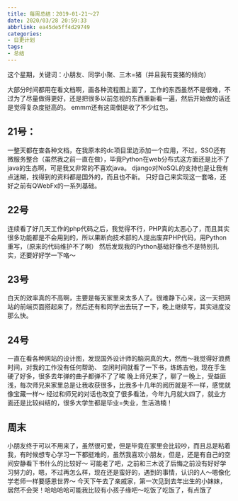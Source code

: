 ```yaml
---
title: 每周总结：2019-01-21～27
date: 2020/03/28 20:59:33
abbrlink: ea45de5ff4d29749
categories:
- 日更计划
tags:
- 总结
---
```

这个星期，关键词：小朋友、同学小聚、三木=猪（并且我有变猪的倾向）

大部分时间都用在看文档啊，画各种流程图上面了，工作的东西虽然不是很难，不过为了尽量做得更好，还是把很多以前忽视的东西重新看一遍，然后开始做的话还是觉得复杂度挺高的。
emmm还有这周倒是收了不少红包。

## 21号：
一整天都在查各种文档，在我原本的dc项目里边添加一个应用，不过，SSO还有微服务整合（虽然我之前一直在做），毕竟Python在web分布式这方面还是比不了java的生态啊，可是我又非常的不喜欢java。
django对NoSQL的支持也是让我有点迷糊，找得到的资料都是国外的，而且也不新。
只好自己来实现这一套咯，还好之前有QWebFx的一系列基础。

## 22号
连续看了好几天工作的php代码之后，我觉得不行，PHP真的太恶心了，而且其实很多功能都是不会用到的，所以果断向技术部的人提出废弃PHP代码，用Python重写，（原来的代码维护不了啊）
然后发现我的Python基础好像也不是特别扎实，还要好好学一下咯～

## 23号
白天的效率真的不高啊，主要是每天家里来太多人了。很难静下心来，这一天把网站的前端页面搭起来了，然后还有和同学出去玩了一下，晚上继续写，其实进度没那么快。

## 24号
一直在看各种网站的设计图，发现国外设计师的脑洞真的大，然而～我觉得好浪费时间，对我的工作没有任何帮助、
空闲时间就看了一下书，练练吉他，现在手生硬了好多，很多去年弹的曲子都弹不了了唉
晚上师兄来了，聊了一晚上，受益匪浅，每次师兄来家里总是让我收获很多，比我多十几年的阅历就是不一样，感觉就像宝藏一样～
经过和师兄的对话也改变了很多看法，今年九月就大四了，就业方面还是比较纠结的，很多大学生都是毕业=失业，生活浩楠！

## 周末
小朋友终于可以不用来了，虽然很可爱，但是毕竟在家里会比较吵，而且总是粘着我，有时候想专心学习一下都挺难的，虽然我喜欢小朋友，但是，还是有自己的空间安静看下书什么的比较好～
可能老了吧，之前和三木说了后悔之前没有好好学习努力的，嗯，不过再怎么样，现在还是蛮好的，遇到的事情，认识的人～嗯像化学老师一样要感恩世界～
今天下午去了亲戚家，第一次见到去年出生的小妹妹，居然不会哭！哈哈哈哈可能我比较有小孩子缘吧～吃饭了吃饭了，有点饿了

